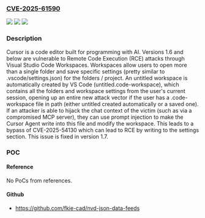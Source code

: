 ### [CVE-2025-61590](https://cve.mitre.org/cgi-bin/cvename.cgi?name=CVE-2025-61590)
![](https://img.shields.io/static/v1?label=Product&message=cursor&color=blue)
![](https://img.shields.io/static/v1?label=Version&message=%3C%201.7%20&color=brightgreen)
![](https://img.shields.io/static/v1?label=Vulnerability&message=CWE-94%3A%20Improper%20Control%20of%20Generation%20of%20Code%20('Code%20Injection')&color=brightgreen)

### Description

Cursor is a code editor built for programming with AI. Versions 1.6 and below are vulnerable to Remote Code Execution (RCE) attacks through Visual Studio Code Workspaces. Workspaces allow users to open more than a single folder and save specific settings (pretty similar to .vscode/settings.json) for the folders / project. An untitled workspace is automatically created by VS Code (untitled.code-workspace), which contains all the folders and workspace settings from the user's current session, opening up an entire new attack vector if the user has a .code-workspace file in path (either untitled created automatically or a saved one). If an attacker is able to hijack the chat context of the victim (such as via a compromised MCP server), they can use prompt injection to make the Cursor Agent write into this file and modify the workspace. This leads to a bypass of CVE-2025-54130 which can lead to RCE by writing to the settings section. This issue is fixed in version 1.7.

### POC

#### Reference
No PoCs from references.

#### Github
- https://github.com/fkie-cad/nvd-json-data-feeds

